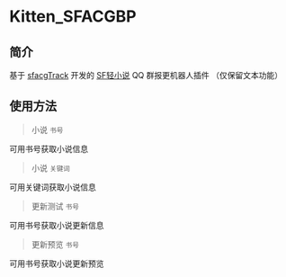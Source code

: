 # Kitten_SFACGBP

## 简介

基于 [sfacgTrack](https://github.com/DawnNights/sfacgTrack) 开发的 [SF轻小说](https://book.sfacg.com) QQ 群报更机器人插件
（仅保留文本功能）

## 使用方法

> 小说 `书号`

可用书号获取小说信息

> 小说 `关键词`

可用关键词获取小说信息

> 更新测试 `书号`

可用书号获取小说更新信息

> 更新预览 `书号`

可用书号获取小说更新预览
